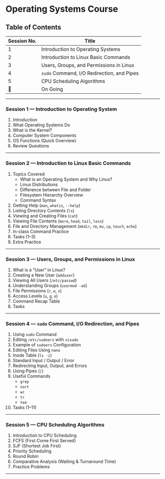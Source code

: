 #  Operating Systems Course

##  Table of Contents
| Session No. | Title |
|--------------|----------------------------------------------------|
| 1 | Introduction to Operating Systems |
| 2 | Introduction to Linux Basic Commands |
| 3 | Users, Groups, and Permissions in Linux |
| 4 | `sudo` Command, I/O Redirection, and Pipes |
| 5 | CPU Scheduling Algorithms |
| 🔄 | On Going |

---

### **Session 1 — Introduction to Operating System**
1. Introduction  
2. What Operating Systems Do  
3. What is the Kernel?  
4. Computer System Components  
5. OS Functions (Quick Overview)  
6. Review Questions  

---

### **Session 2 — Introduction to Linux Basic Commands**
1. Topics Covered  
   - What is an Operating System and Why Linux?  
   - Linux Distributions  
   - Difference between File and Folder  
   - Filesystem Hierarchy Overview  
   - Command Syntax  
2. Getting Help (`man`, `whatis`, `--help`)  
3. Listing Directory Contents (`ls`)  
4. Viewing and Creating Files (`cat`)  
5. Viewing File Contents (`more`, `head`, `tail`, `less`)  
6. File and Directory Management (`mkdir`, `rm`, `mv`, `cp`, `touch`, `echo`)  
7. In-class Command Practice  
8. Tasks (1–3)  
9. Extra Practice  

---

### **Session 3 — Users, Groups, and Permissions in Linux**
1. What is a “User” in Linux?  
2. Creating a New User (`adduser`)  
3. Viewing All Users (`/etc/passwd`)  
4. Understanding Groups (`usermod -aG`)  
5. File Permissions (`r`, `w`, `x`)  
6. Access Levels (`u`, `g`, `o`)  
7. Command Recap Table  
8. Tasks  

---

### **Session 4 — `sudo` Command, I/O Redirection, and Pipes**
1. Using `sudo` Command  
2. Editing `/etc/sudoers` with `visudo`  
3. Example of `sudoers` Configuration  
4. Editing Files Using `nano`  
5. Inode Table (`ls -i`)  
6. Standard Input / Output / Error  
7. Redirecting Input, Output, and Errors  
8. Using Pipes (`|`)  
9. Useful Commands  
   - `grep`  
   - `sort`  
   - `wc`  
   - `tr`  
   - `tee`  
10. Tasks (1–11)

---

### **Session 5 — CPU Scheduling Algorithms**
1. Introduction to CPU Scheduling  
2. FCFS (First Come First Served)  
3. SJF (Shortest Job First)  
4. Priority Scheduling  
5. Round Robin  
6. Comparative Analysis (Waiting & Turnaround Time)  
7. Practice Problems  

---
